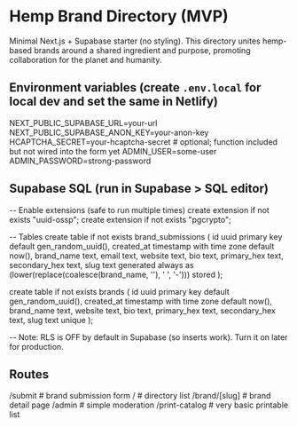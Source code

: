 # Hemp Brand Directory (MVP)

Minimal Next.js + Supabase starter (no styling).
This directory unites hemp-based brands around a shared ingredient and purpose, promoting collaboration for the planet and humanity.


## Environment variables (create `.env.local` for local dev and set the same in Netlify)
NEXT_PUBLIC_SUPABASE_URL=your-url
NEXT_PUBLIC_SUPABASE_ANON_KEY=your-anon-key
HCAPTCHA_SECRET=your-hcaptcha-secret  # optional; function included but not wired into the form yet
ADMIN_USER=some-user
ADMIN_PASSWORD=strong-password

## Supabase SQL (run in Supabase > SQL editor)
-- Enable extensions (safe to run multiple times)
create extension if not exists "uuid-ossp";
create extension if not exists "pgcrypto";

-- Tables
create table if not exists brand_submissions (
  id uuid primary key default gen_random_uuid(),
  created_at timestamp with time zone default now(),
  brand_name text,
  email text,
  website text,
  bio text,
  primary_hex text,
  secondary_hex text,
  slug text generated always as (lower(replace(coalesce(brand_name, ''), ' ', '-'))) stored
);

create table if not exists brands (
  id uuid primary key default gen_random_uuid(),
  created_at timestamp with time zone default now(),
  brand_name text,
  website text,
  bio text,
  primary_hex text,
  secondary_hex text,
  slug text unique
);

-- Note: RLS is OFF by default in Supabase (so inserts work). Turn it on later for production.

## Routes
/submit         # brand submission form
/               # directory list
/brand/[slug]   # brand detail page
/admin          # simple moderation
/print-catalog  # very basic printable list
